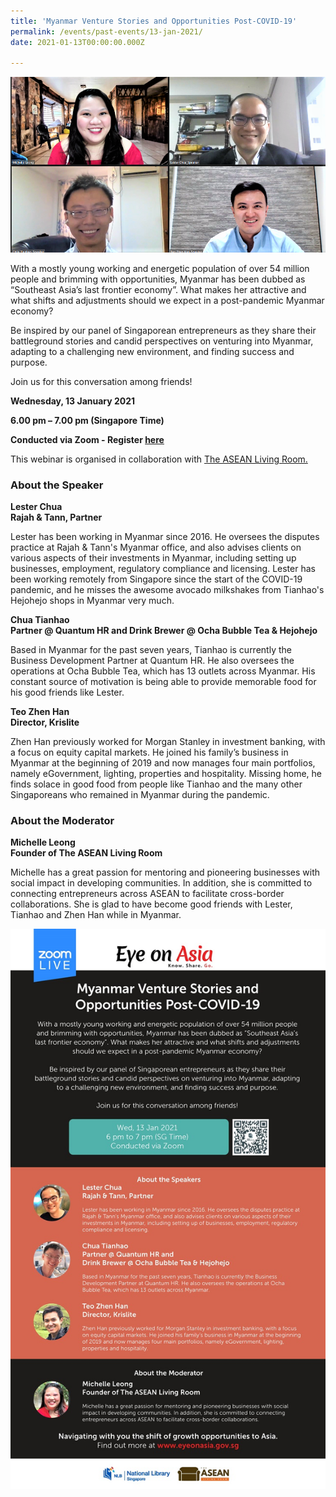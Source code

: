 ```yaml
---
title: 'Myanmar Venture Stories and Opportunities Post-COVID-19'
permalink: /events/past-events/13-jan-2021/
date: 2021-01-13T00:00:00.000Z

---
```



<img src="\images\past-events\13-Jan-2021\EOA 13 Jan 2021_Group Photo.png" style="width:1000px;" />

With a mostly young working and energetic population of over 54 million people and brimming with opportunities, Myanmar has been dubbed as “Southeast Asia’s last frontier economy”. What makes her attractive and what shifts and adjustments should we expect in a post-pandemic Myanmar economy? 

Be inspired by our panel of Singaporean entrepreneurs as they share their battleground stories and candid perspectives on venturing into Myanmar, adapting to a challenging new environment, and finding success and purpose.

Join us for this conversation among friends!

**Wednesday, 13 January 2021**

**6.00 pm – 7.00 pm (Singapore Time)**

**Conducted via Zoom  - Register <a href="https://www.eventbrite.sg/e/myanmar-venture-stories-and-opportunities-post-covid-19-eye-on-asia-registration-132381734331" target="_blank">here</a>**

This webinar is organised in collaboration with <a href="https://www.tlr.asia/" target="_blank">The ASEAN Living Room.</a>

### **About the Speaker**

**Lester Chua**<br>
**Rajah & Tann, Partner**

Lester has been working in Myanmar since 2016. He oversees the disputes practice at Rajah & Tann's Myanmar office, and also advises clients on various aspects of their investments in Myanmar, including setting up businesses, employment, regulatory compliance and licensing. Lester has been working remotely from Singapore since the start of the COVID-19 pandemic, and he misses the awesome avocado milkshakes from Tianhao's Hejohejo shops in Myanmar very much.

**Chua Tianhao**<br>
**Partner @ Quantum HR and Drink Brewer @ Ocha Bubble Tea & Hejohejo**

Based in Myanmar for the past seven years, Tianhao is currently the Business Development Partner at Quantum HR. He also oversees the operations at Ocha Bubble Tea, which has 13 outlets across Myanmar. His constant source of motivation is being able to provide memorable food for his good friends like Lester.

**Teo Zhen Han**<br>
**Director, Krislite**

Zhen Han previously worked for Morgan Stanley in investment banking, with a focus on equity capital markets. He joined his family’s business in Myanmar at the beginning of 2019 and now manages four main portfolios, namely eGovernment, lighting, properties and hospitality. Missing home, he finds solace in good food from people like Tianhao and the many other Singaporeans who remained in Myanmar during the pandemic.

### **About the Moderator**

**Michelle Leong**<br>
**Founder of The ASEAN Living Room**

Michelle has a great passion for mentoring and pioneering businesses with social impact in developing communities. In addition, she is committed to connecting entrepreneurs across ASEAN to facilitate cross-border collaborations. She is glad to have become good friends with Lester, Tianhao and Zhen Han while in Myanmar.

<!--##### **Watch the full programme:**

<div class="bp-youtube">
<iframe width="560" height="315" src="https://www.youtube.com/embed/O9kA8M6u4ss" frameborder="0" allow="accelerometer; autoplay; encrypted-media; gyroscope; picture-in-picture" allowfullscreen></iframe>
</div-->

<a href="https://www.eventbrite.sg/e/myanmar-venture-stories-and-opportunities-post-covid-19-eye-on-asia-registration-132381734331"  target="_blank"><img src="\images\past-events\13-Jan-2021\Eye on Asia 13 Jan.jpg" style="width:800px;" /></a>